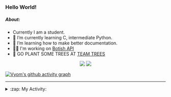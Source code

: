 ### Hello World!

##### About:
- Currently I am a student.
- 🌱 I’m currently learning C, intermediate Python.
- 🌱 I’m learning how to make better documentation.
- 👨‍💻 I'm working on [Botish API](https://github.com/Vyvy-vi/api)
- 🌱 GO PLANT SOME TREES AT [TEAM TREES](https://teamtrees.org/)

<p align="center">
  <a href="https://twitter.com/Vyvy_viM"><img target="_blank" src="https://img.shields.io/badge/twitter%20@Vyvy_viM-0D95E8?style=for-the-badge&logo=twitter&logoColor=white"/></a> 
  <a href="https://vyvy-vi.github.io/portfolio"><img target="_blank" src="https://img.shields.io/badge/-I_love_open_source-green?style=for-the-badge&logo=github&logoColor=black"/></a> 
</p>

[![Vyom's github activity graph](https://activity-graph.herokuapp.com/graph?username=Vyvy-vi)](https://github.com/ashutosh00710/github-readme-activity-graph)

---
<details>
  <summary>:zap: My Activity:</summary>
  
<!--START_SECTION:waka-->
![Code Time](http://img.shields.io/badge/Code%20Time-620%20hrs%2010%20mins-blue)

**I'm a Night 🦉** 

```text
🌞 Morning    44 commits     ██░░░░░░░░░░░░░░░░░░░░░░░   8.58% 
🌆 Daytime    124 commits    ██████░░░░░░░░░░░░░░░░░░░   24.17% 
🌃 Evening    162 commits    ████████░░░░░░░░░░░░░░░░░   31.58% 
🌙 Night      183 commits    █████████░░░░░░░░░░░░░░░░   35.67%

```
📅 **I'm Most Productive on Sunday** 

```text
Monday       50 commits     ██░░░░░░░░░░░░░░░░░░░░░░░   9.75% 
Tuesday      85 commits     ████░░░░░░░░░░░░░░░░░░░░░   16.57% 
Wednesday    74 commits     ███░░░░░░░░░░░░░░░░░░░░░░   14.42% 
Thursday     67 commits     ███░░░░░░░░░░░░░░░░░░░░░░   13.06% 
Friday       48 commits     ██░░░░░░░░░░░░░░░░░░░░░░░   9.36% 
Saturday     56 commits     ██░░░░░░░░░░░░░░░░░░░░░░░   10.92% 
Sunday       133 commits    ██████░░░░░░░░░░░░░░░░░░░   25.93%

```


📊 **This Week I Spent My Time On** 

```text
🔥 Editors: 
Vim                      11 hrs 8 mins       ██████████████████░░░░░░░   74.07% 
VS Code                  3 hrs 53 mins       ██████░░░░░░░░░░░░░░░░░░░   25.93%

🐱‍💻 Projects: 
praise_backend_js        10 hrs 32 mins      █████████████████░░░░░░░░   70.09% 
Unknown Project          3 hrs 55 mins       ██████░░░░░░░░░░░░░░░░░░░   26.11% 
file-utils               19 mins             ░░░░░░░░░░░░░░░░░░░░░░░░░   2.17% 
botish-api               10 mins             ░░░░░░░░░░░░░░░░░░░░░░░░░   1.18% 
discord-bot              4 mins              ░░░░░░░░░░░░░░░░░░░░░░░░░   0.46%

```


 Last Updated on 24/02/2022 16:04:32 UTC
<!--END_SECTION:waka-->
</details>

